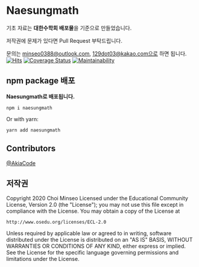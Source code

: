 # Naesungmath

기초 자료는 **대한수학회 배포물**을 기준으로 만들었습니다.

저작권에 문제가 있다면 Pull Request 부탁드립니다.

문의는 minseo0388@outlook.com, 129dot03@kakao.com으로 하면 됩니다.
[![Hits](https://hits.seeyoufarm.com/api/count/incr/badge.svg?url=https%3A%2F%2Fgithub.com%2Fminseo0388%2Fnaesungmath&count_bg=%23FFA800&title_bg=%23555555&icon=&icon_color=%23E7E7E7&title=hits&edge_flat=false)](https://hits.seeyoufarm.com)
[![Coverage Status](https://coveralls.io/repos/github/minseo0388/naesungmath/badge.svg?branch=master)](https://github.com/minseo0388/naesungmath)
[![Maintainability](https://api.codeclimate.com/v1/badges/5abbae229dbcd797e9ce/maintainability)](https://github.com/minseo0388/naesungmath)

## npm package 배포

**Naesungmath로 배포됩니다.**

`npm i naesungmath`

Or with yarn:

`yarn add naesungmath`

## Contributors

[@AkiaCode](https://github.com/akiacode)

## 저작권

Copyright 2020 Choi Minseo Licensed under the
Educational Community License, Version 2.0 (the "License"); you may
not use this file except in compliance with the License. You may
obtain a copy of the License at

```http://www.osedu.org/licenses/ECL-2.0```

Unless required by applicable law or agreed to in writing,
software distributed under the License is distributed on an "AS IS"
BASIS, WITHOUT WARRANTIES OR CONDITIONS OF ANY KIND, either express
or implied. See the License for the specific language governing
permissions and limitations under the License.
